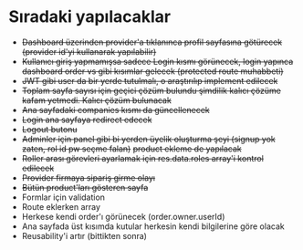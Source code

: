 # Sıradaki yapılacaklar

- ~~Dashboard üzerinden provider'a tıklanınca profil sayfasına götürecek (provider id'yi kullanarak yapılabilir)~~
- ~~Kullanıcı giriş yapmamışsa sadece Login kısmı görünecek, login yapınca dashboard order vs gibi kısımlar gelecek (protected route muhabbeti)~~
- ~~JWT gibi user da bir yerde tutulmalı, o araştırılıp implement edilecek~~
- ~~Toplam sayfa sayısı için geçici çözüm bulundu şimdilik kalıcı çözüme kafam yetmedi. Kalıcı çözüm bulunacak~~
- ~~Ana sayfadaki companies kısmı da güncellenecek~~
- ~~Login ana sayfaya redirect edecek~~
- ~~Logout butonu~~
- ~~Adminler için panel gibi bi yerden üyelik oluşturma şeyi (signup yok zaten, rol id pw seçme falan)~~ ~~product ekleme de yapılacak~~
- ~~Roller arası görevleri ayarlamak için res.data.roles array'i kontrol edilecek~~
- ~~Provider firmaya sipariş girme olayı~~
- ~~Bütün product'ları gösteren sayfa~~
- Formlar için validation
- Route eklerken array
- Herkese kendi order'ı görünecek (order.owner.userId)
- Ana sayfada üst kısımda kutular herkesin kendi bilgilerine göre olacak
- Reusability'i artır (bittikten sonra)